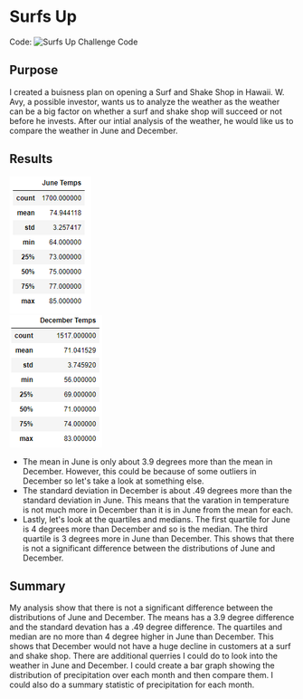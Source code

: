 # Surfs Up
Code: ![Surfs Up Challenge Code](SurfsUp_Challenge.ipynb)
## Purpose
I created a buisness plan on opening a Surf and Shake Shop in Hawaii. W. Avy, a possible investor, wants us to analyze the weather as the weather can be a big factor on whether a surf and shake shop will succeed or not before he invests. After our intial analysis of the weather, he would like us to compare the weather in June and December. 
## Results
![June's Summary Statistics](Images/Summary_Statistics_June.PNG)\
![December's Summary Statistics](Images/Summary_Statistics_Dec.PNG)
- The mean in June is only about 3.9 degrees more than the mean in December. However, this could be because of some outliers in December so let's take a look at something else.
- The standard deviation in December is about .49 degrees more than the standard deviation in June. This means that the varation in temperature is not much more in December than it is in June from the mean for each.
- Lastly, let's look at the quartiles and medians. The first quartile for June is 4 degrees more than December and so is the median. The third quartile is 3 degrees more in June than December. This shows that there is not a significant difference between the distributions of June and December.
## Summary
My analysis show that there is not a significant difference between the distributions of June and December. The means has a 3.9 degree difference and the standard devation has a .49 degree difference. The quartiles and median are no more than 4 degree higher in June than December. This shows that December would not have a huge decline in customers at a surf and shake shop. There are additional querries I could do to look into the weather in June and December. I could create a bar graph showing the distribution of precipitation over each month and then compare them. I could also do a summary statistic of precipitation for each month.
